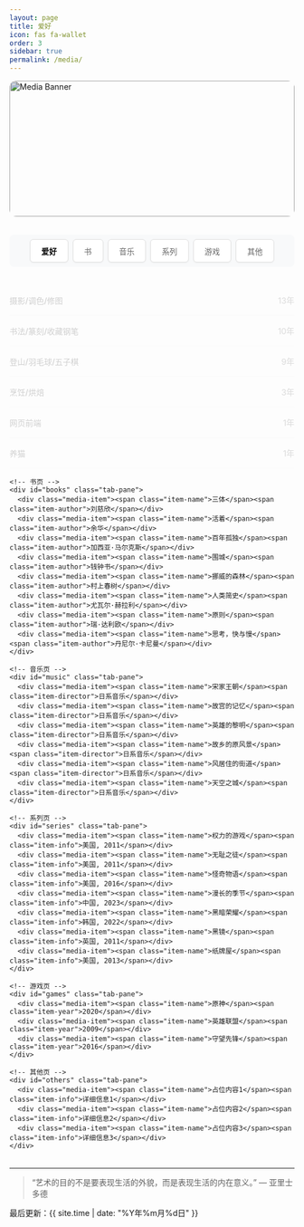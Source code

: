 ```yaml
---
layout: page
title: 爱好
icon: fas fa-wallet
order: 3
sidebar: true
permalink: /media/
---
```




<!-- ✅ 页面顶部 Banner -->
<div class="media-banner">
  <img src="{{ '/assets/banner/mediabanner.jpg' | relative_url }}" alt="Media Banner">
</div>

<div class="media-container">
  <div class="media-nav">
    <div class="nav-highlight"></div>
    <button class="nav-btn active" data-tab="hobby">爱好</button>
    <button class="nav-btn" data-tab="books">书</button>
    <button class="nav-btn" data-tab="music">音乐</button>
    <button class="nav-btn" data-tab="series">系列</button>
    <button class="nav-btn" data-tab="games">游戏</button>
    <button class="nav-btn" data-tab="others">其他</button>
  </div>

  <div class="tab-content">
    <!-- 爱好页 -->
    <div id="hobby" class="tab-pane active">
      <div class="media-item"><span class="item-name">摄影/调色/修图</span><span class="item-duration">13年</span></div>
      <div class="media-item"><span class="item-name">书法/篆刻/收藏钢笔</span><span class="item-duration">10年</span></div>
      <div class="media-item"><span class="item-name">登山/羽毛球/五子棋</span><span class="item-duration">9年</span></div>
      <div class="media-item"><span class="item-name">烹饪/烘焙</span><span class="item-duration">3年</span></div>
      <div class="media-item"><span class="item-name">网页前端</span><span class="item-duration">1年</span></div>
      <div class="media-item"><span class="item-name">养猫</span><span class="item-duration">1年</span></div>
    </div>

    <!-- 书页 -->
    <div id="books" class="tab-pane">
      <div class="media-item"><span class="item-name">三体</span><span class="item-author">刘慈欣</span></div>
      <div class="media-item"><span class="item-name">活着</span><span class="item-author">余华</span></div>
      <div class="media-item"><span class="item-name">百年孤独</span><span class="item-author">加西亚·马尔克斯</span></div>
      <div class="media-item"><span class="item-name">围城</span><span class="item-author">钱钟书</span></div>
      <div class="media-item"><span class="item-name">挪威的森林</span><span class="item-author">村上春树</span></div>
      <div class="media-item"><span class="item-name">人类简史</span><span class="item-author">尤瓦尔·赫拉利</span></div>
      <div class="media-item"><span class="item-name">原则</span><span class="item-author">瑞·达利欧</span></div>
      <div class="media-item"><span class="item-name">思考，快与慢</span><span class="item-author">丹尼尔·卡尼曼</span></div>
    </div>

    <!-- 音乐页 -->
    <div id="music" class="tab-pane">
      <div class="media-item"><span class="item-name">宋家王朝</span><span class="item-director">日系音乐</span></div>
      <div class="media-item"><span class="item-name">故宫的记忆</span><span class="item-director">日系音乐</span></div>
      <div class="media-item"><span class="item-name">英雄的黎明</span><span class="item-director">日系音乐</span></div>
      <div class="media-item"><span class="item-name">故乡的原风景</span><span class="item-director">日系音乐</span></div>
      <div class="media-item"><span class="item-name">风居住的街道</span><span class="item-director">日系音乐</span></div>
      <div class="media-item"><span class="item-name">天空之城</span><span class="item-director">日系音乐</span></div>
    </div>

    <!-- 系列页 -->
    <div id="series" class="tab-pane">
      <div class="media-item"><span class="item-name">权力的游戏</span><span class="item-info">美国, 2011</span></div>
      <div class="media-item"><span class="item-name">无耻之徒</span><span class="item-info">美国, 2011</span></div>
      <div class="media-item"><span class="item-name">怪奇物语</span><span class="item-info">美国, 2016</span></div>
      <div class="media-item"><span class="item-name">漫长的季节</span><span class="item-info">中国, 2023</span></div>
      <div class="media-item"><span class="item-name">黑暗荣耀</span><span class="item-info">韩国, 2022</span></div>
      <div class="media-item"><span class="item-name">黑镜</span><span class="item-info">英国, 2011</span></div>
      <div class="media-item"><span class="item-name">纸牌屋</span><span class="item-info">美国, 2013</span></div>
    </div>

    <!-- 游戏页 -->
    <div id="games" class="tab-pane">
      <div class="media-item"><span class="item-name">原神</span><span class="item-year">2020</span></div>
      <div class="media-item"><span class="item-name">英雄联盟</span><span class="item-year">2009</span></div>
      <div class="media-item"><span class="item-name">守望先锋</span><span class="item-year">2016</span></div>
    </div>

    <!-- 其他页 -->
    <div id="others" class="tab-pane">
      <div class="media-item"><span class="item-name">占位内容1</span><span class="item-info">详细信息1</span></div>
      <div class="media-item"><span class="item-name">占位内容2</span><span class="item-info">详细信息2</span></div>
      <div class="media-item"><span class="item-name">占位内容3</span><span class="item-info">详细信息3</span></div>
    </div>
  </div>
</div>

<style>
/* ✅ Banner 样式 */
.media-banner {
  position: relative;
  width: 100%;
  height: 240px;
  overflow: hidden;
  border-radius: 12px;
  margin-bottom: 2rem;
}
.media-banner img {
  width: 100%;
  height: 100%;
  object-fit: cover;
  filter: brightness(0.85);
}

/* 主体布局 */
.media-container {
  max-width: 800px;
  margin: 0 auto;
}

.media-nav {
  position: relative;
  display: flex;
  justify-content: center;
  margin: 2rem 0;
  overflow-x: auto;
  white-space: nowrap;
  background: #f8f9fa;
  border-radius: 8px;
  padding: 8px;
}

.nav-btn {
  padding: 0.6rem 1.2rem;
  margin: 0 0.25rem;
  background: white;
  border: 1px solid #e0e0e0;
  cursor: pointer;
  font-size: 0.85rem;
  color: #666;
  border-radius: 6px;
  transition: all 0.3s ease;
  box-shadow: 0 1px 3px rgba(0,0,0,0.05);
  position: relative;
  z-index: 1;
}

.nav-btn:hover {
  color: #111;
  background-color: #f3f3f3;
  transform: translateY(-1px);
  box-shadow: 0 2px 5px rgba(0,0,0,0.08);
}

.nav-btn.active {
  color: #000;
  font-weight: 600;
}

.nav-highlight {
  position: absolute;
  bottom: 5px;
  height: 3px;
  background: linear-gradient(90deg, #000, #444);
  border-radius: 2px;
  transition: all 0.3s ease;
  z-index: 0;
}

.tab-content {
  margin: 2rem 0;
  min-height: 400px;
}

.tab-pane {
  display: none;
  animation: fadeIn 0.3s ease;
}

.tab-pane.active {
  display: block;
}

@keyframes fadeIn {
  from { opacity: 0; }
  to { opacity: 1; }
}

.media-item {
  display: flex;
  justify-content: space-between;
  align-items: center;
  padding: 1rem 0;
  border-bottom: 1px solid #f0f0f0;
  transition: background-color 0.3s ease;
}

.media-item:hover {
  background-color: #fafafa;
}

.item-name {
  font-weight: 500;
  color: #333;
}

.item-duration, .item-author, .item-director, .item-info, .item-year {
  color: #666;
  font-size: 0.9rem;
}

/* 响应式 */
@media (max-width: 768px) {
  .media-nav { justify-content: flex-start; padding: 6px; }
  .nav-btn { font-size: 0.8rem; padding: 0.4rem 0.8rem; }
  .media-container { padding: 0 10px; }
  .media-banner { height: 180px; }
}
</style>

<script>
document.addEventListener("pjax:complete", initMediaTabs);
document.addEventListener("DOMContentLoaded", initMediaTabs);

function initMediaTabs() {
  const navButtons = document.querySelectorAll(".nav-btn");
  const tabPanes = document.querySelectorAll(".tab-pane");
  const highlight = document.querySelector(".nav-highlight");
  if (!navButtons.length || !tabPanes.length || !highlight) return;

  navButtons.forEach(btn => {
    const newBtn = btn.cloneNode(true);
    btn.parentNode.replaceChild(newBtn, btn);
  });

  const newButtons = document.querySelectorAll(".nav-btn");

  const moveHighlight = (btn) => {
    const rect = btn.getBoundingClientRect();
    const containerRect = btn.parentElement.getBoundingClientRect();
    highlight.style.width = rect.width + "px";
    highlight.style.left = rect.left - containerRect.left + "px";
  };

  newButtons.forEach(button => {
    button.addEventListener("click", e => {
      e.preventDefault();
      const targetTab = button.getAttribute("data-tab");
      newButtons.forEach(b => b.classList.remove("active"));
      button.classList.add("active");

      tabPanes.forEach(p => p.classList.remove("active"));
      const targetPane = document.getElementById(targetTab);
      if (targetPane) targetPane.classList.add("active");

      moveHighlight(button);
    });
  });

  const activeButton = document.querySelector(".nav-btn.active") || newButtons[0];
  if (activeButton) moveHighlight(activeButton);
}
</script>

---

> “艺术的目的不是要表现生活的外貌，而是表现生活的内在意义。” — 亚里士多德  

最后更新：{{ site.time | date: "%Y年%m月%d日" }}

